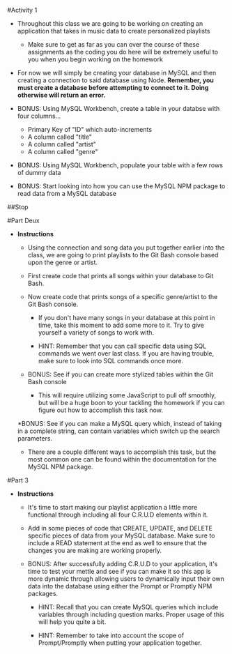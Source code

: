 #Activity 1

  * Throughout this class we are going to be working on creating an application that takes in music data to create personalized playlists

    * Make sure to get as far as you can over the course of these assignments as the coding you do here will be extremely useful to you when you begin working on the homework

  * For now we will simply be creating your database in MySQL and then creating a connection to said database using Node. **Remember, you must create a database before attempting to connect to it. Doing otherwise will return an error.**

  * BONUS: Using MySQL Workbench, create a table in your databse with four columns...
    * Primary Key of "ID" which auto-increments
    * A column called "title"
    * A column called "artist"
    * A column called "genre"

  * BONUS: Using MySQL Workbench, populate your table with a few rows of dummy data

  * BONUS: Start looking into how you can use the MySQL NPM package to read data from a MySQL database
  
  ##Stop
  
  #Part Deux
  
  * **Instructions**
  
    * Using the connection and song data you put together earlier into the class, we are going to print playlists to the Git Bash console based upon the genre or artist.
  
    * First create code that prints all songs within your database to Git Bash.
  
    * Now create code that prints songs of a specific genre/artist to the Git Bash console.
  
      * If you don't have many songs in your database at this point in time, take this moment to add some more to it. Try to give yourself a variety of songs to work with.
  
      * HINT: Remember that you can call specific data using SQL commands we went over last class. If you are having trouble, make sure to look into SQL commands once more.
  
    * BONUS: See if you can create more stylized tables within the Git Bash console
  
      * This will require utilizing some JavaScript to pull off smoothly, but will be a huge boon to your tackling the homework if you can figure out how to accomplish this task now.
  
    *BONUS: See if you can make a MySQL query which, instead of taking in a complete string, can contain variables which switch up the search parameters.
  
      * There are a couple different ways to accomplish this task, but the most common one can be found within the documentation for the MySQL NPM package.
 
 
 #Part 3
 * **Instructions**
 
   * It's time to start making our playlist application a little more functional through including all four C.R.U.D elements within it.
 
   * Add in some pieces of code that CREATE, UPDATE, and DELETE specific pieces of data from your MySQL database. Make sure to include a READ statement at the end as well to ensure that the changes you are making are working properly.
 
   * BONUS: After successfully adding C.R.U.D to your application, it's time to test your mettle and see if you can make it so this app is more dynamic through allowing users to dynamically input their own data into the database using either the Prompt or Promptly NPM packages.
 
     * HINT: Recall that you can create MySQL queries which include variables through including question marks. Proper usage of this will help you quite a bit.
 
     * HINT: Remember to take into account the scope of Prompt/Promptly when putting your application together.